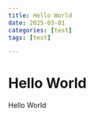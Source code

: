 ```yaml
---
title: Hello World
date: 2025-03-01
categories: [test]
tags: [test]

---
```


# Hello World

Hello World
